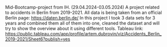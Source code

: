 Mid-Bootcamp-project from IH. (29.04.2024-03.05.2024)
A project related to accidents in Berlin from 2019-2021.
All data is being taken from an official Berlin page: https://daten.berlin.de/
In this project I took 3 data sets for 3 years and combined them all of them into one, cleaned the dataset and will try to show the overview about it using different tools.
Tableau link: https://public.tableau.com/app/profile/artem.dubrovin/viz/Accidents_Berlin_2019-2021/Sheet6?publish=yes